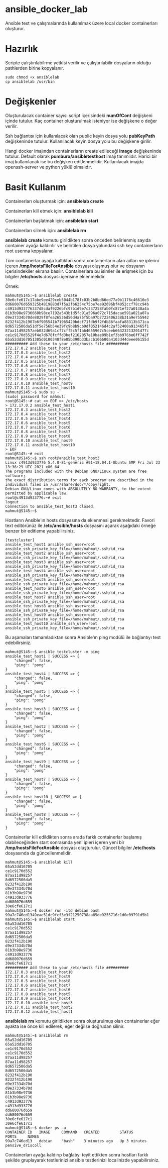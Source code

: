 # ansible_docker_lab

Ansible test ve çalışmalarında kullanılmak üzere local docker containerları oluşturur.

# Hazırlık

Scripte çalıştırılabilrme yetkisi verilir ve çalıştırılabilir dosyaların olduğu pathlerden birine kopyalanır.

	sudo chmod +x ansiblelab
	cp ansiblelab /usr/bin

# Değişkenler

Oluşturulacak container sayısı script içerisindeki **numOfCont** değişkeni içinde tutulur. Kaç container oluşturulmak isteniyor ise değişkene o değer verilir.

Ssh bağlantısı için kullanılacak olan public keyin dosya yolu **pubKeyPath** değişkeninde tutulur. Kullanılacak keyin dosya yolu bu değişkene girilir.

Hangi docker imajından containerların create edileceği **image** değişkeninde tutulur. Default olarak **pumburo/ansibletesthost** imajı tanımlıdır. Harici bir imaj kullanılacak ise bu değişken editlenmelidir. Kullanılacak imajda openssh-server ve python yüklü olmalıdır. 

# Basit Kullanım

Containerları oluşturmak için: **ansiblelab create**

Containerları kill etmek için: **ansiblelab kill**

Containerları başlatmak için:  **ansiblelab start**

Containerları silmek için:     **ansiblelab rm**

**ansiblelab create** komutu girildikten sonra önceden belirlenmiş sayıda container ayağa kaldırılır ve belirtilen dosya yolundaki ssh key containerların root userına kopyalanır. 

Tüm containerlar ayağa kaltıktan sonra containerların alan adları ve iplerini içeren **/tmp/hostsFileForAnsible** dosyası oluşmuş olur ve dosyanın içerisindekiler ekrana basılır. Containerlara bu isimler ile erişmek için bu bilgiler **/etc/hosts** dosyası içerisine eklenmelidir.

Örnek:

	mahmut@S145:~$ ansiblelab create
	30e6cfe617c17abe9ee429ceb5044b178fc03b2b8bd66ed77a9b1176c46616e3
	dd680076d659325b4819883d7f5a2fb6254c75be7ee92696bf4052ccf78cc94b
	c4913d933776337d8cdaf9226bfc97b1d9e7c337258fab0fc871ef27a0138a4a
	81b3b98e9736660b98ce7192a543b1d5fc91a596a072c715dacae591a021a07a
	d9e37334b70de8829f8fea26536d56d4a75f5ba97b7722406238b31a9e755942
	8232f412b1907b6f905541b71965420bdcf71fdb9f2fdb86faafa88313b371ca
	8d6572506da51df5e756b54e39fc9b8b9cb9df052146d4c2af52400a913465f1
	87aa11d98257aeb032d69a1cf7cff5c5f1a64655967c5ceeb66323213201477c
	ce1c9170d5529f4e7d678fcffd3bef2162057e10bae09b1ef3bb976be6ff742f
	65a52dd167051305d0100348f8e85b390b33bacb106600a4103d44deee06155d
	########## Add these to your /etc/hosts file ##########
	172.17.0.2 ansible_test_host1
	172.17.0.3 ansible_test_host2
	172.17.0.4 ansible_test_host3
	172.17.0.5 ansible_test_host4
	172.17.0.6 ansible_test_host5
	172.17.0.7 ansible_test_host6
	172.17.0.8 ansible_test_host7
	172.17.0.9 ansible_test_host8
	172.17.0.10 ansible_test_host9
	172.17.0.11 ansible_test_host10
	mahmut@S145:~$ sudo su -
	[sudo] password for mahmut: 
	root@S145:~# cat << EOF >> /etc/hosts
	> 172.17.0.2 ansible_test_host1
	172.17.0.3 ansible_test_host2
	172.17.0.4 ansible_test_host3
	172.17.0.5 ansible_test_host4
	172.17.0.6 ansible_test_host5
	172.17.0.7 ansible_test_host6
	172.17.0.8 ansible_test_host7
	172.17.0.9 ansible_test_host8
	172.17.0.10 ansible_test_host9
	172.17.0.11 ansible_test_host10
	> EOF
	root@S145:~# exit
	mahmut@S145:~$ ssh root@ansible_test_host3
	Linux c4913d933776 5.4.0-81-generic #91~18.04.1-Ubuntu SMP Fri Jul 23 13:36:29 UTC 2021 x86_64
	The programs included with the Debian GNU/Linux system are free software;
	the exact distribution terms for each program are described in the
	individual files in /usr/share/doc/*/copyright.
	Debian GNU/Linux comes with ABSOLUTELY NO WARRANTY, to the extent
	permitted by applicable law.
	root@c4913d933776:~# exit 
	logout
	Connection to ansible_test_host3 closed.
	mahmut@S145:~$ 

Hostların Ansible'ın hosts dosyasına da eklenmesi gerekmektedir. Favori text editörünüz ile **/etc/ansible/hosts** dosyasını açarak aşağıdaki örneğe benzer bir editleme yapabilirsiniz. 

	[testcluster]
	ansible_test_host1 ansible_ssh_user=root ansible_ssh_private_key_file=/home/mahmut/.ssh/id_rsa
	ansible_test_host2 ansible_ssh_user=root ansible_ssh_private_key_file=/home/mahmut/.ssh/id_rsa
	ansible_test_host3 ansible_ssh_user=root ansible_ssh_private_key_file=/home/mahmut/.ssh/id_rsa
	ansible_test_host4 ansible_ssh_user=root ansible_ssh_private_key_file=/home/mahmut/.ssh/id_rsa
	ansible_test_host5 ansible_ssh_user=root ansible_ssh_private_key_file=/home/mahmut/.ssh/id_rsa
	ansible_test_host6 ansible_ssh_user=root ansible_ssh_private_key_file=/home/mahmut/.ssh/id_rsa
	ansible_test_host7 ansible_ssh_user=root ansible_ssh_private_key_file=/home/mahmut/.ssh/id_rsa
	ansible_test_host8 ansible_ssh_user=root ansible_ssh_private_key_file=/home/mahmut/.ssh/id_rsa
	ansible_test_host9 ansible_ssh_user=root ansible_ssh_private_key_file=/home/mahmut/.ssh/id_rsa
	ansible_test_host10 ansible_ssh_user=root ansible_ssh_private_key_file=/home/mahmut/.ssh/id_rsa

Bu aşamaları tamamladıktan sonra Ansible'ın ping modülü ile bağlantıyı test edebilirsiniz.

	mahmut@S145:~$ ansible testcluster -m ping
	ansible_test_host1 | SUCCESS => {
	    "changed": false, 
	    "ping": "pong"
	}
	ansible_test_host4 | SUCCESS => {
	    "changed": false, 
	    "ping": "pong"
	}
	ansible_test_host5 | SUCCESS => {
	    "changed": false, 
	    "ping": "pong"
	}
	ansible_test_host3 | SUCCESS => {
	    "changed": false, 
	    "ping": "pong"
	}
	ansible_test_host2 | SUCCESS => {
	    "changed": false, 
	    "ping": "pong"
	}
	ansible_test_host6 | SUCCESS => {
	    "changed": false, 
	    "ping": "pong"
	}
	ansible_test_host9 | SUCCESS => {
	    "changed": false, 
	    "ping": "pong"
	}
	ansible_test_host7 | SUCCESS => {
	    "changed": false, 
	    "ping": "pong"
	}
	ansible_test_host10 | SUCCESS => {
	    "changed": false, 
	    "ping": "pong"
	}
	ansible_test_host8 | SUCCESS => {
	    "changed": false, 
	    "ping": "pong"
	}

Containerlar kill edildikten sonra arada farklı containerlar başlamış olabileceğinden start sonrasında yeni ipleri içeren yeni bir **/tmp/hostsFileForAnsible** dosyası oluşturulur. Güncel bilgiler **/etc/hosts** dosyasında da güncellenmelidir. 

	mahmut@S145:~$ ansiblelab kill
	65a52dd16705
	ce1c9170d552
	87aa11d98257
	8d6572506da5
	8232f412b190
	d9e37334b70d
	81b3b98e9736
	c4913d933776
	dd680076d659
	30e6cfe617c1
	mahmut@S145:~$ docker run -itd debian bash 
	99a7c746ed1349eae51dc9fcf3e3f21250738aa85de9255716c1d0e09791d5b1
	mahmut@S145:~$ ansiblelab start 
	65a52dd16705
	ce1c9170d552
	87aa11d98257
	8d6572506da5
	8232f412b190
	d9e37334b70d
	81b3b98e9736
	c4913d933776
	dd680076d659
	30e6cfe617c1
	########## Add these to your /etc/hosts file ##########
	172.17.0.3 ansible_test_host10
	172.17.0.4 ansible_test_host9
	172.17.0.5 ansible_test_host8
	172.17.0.6 ansible_test_host7
	172.17.0.7 ansible_test_host6
	172.17.0.8 ansible_test_host5
	172.17.0.9 ansible_test_host4
	172.17.0.10 ansible_test_host3
	172.17.0.11 ansible_test_host2
	172.17.0.12 ansible_test_host1
	
**ansiblelab rm** komutu girildikten sonra oluşturulmuş olan containerlar eğer ayakta ise önce kill edilerek, eğer değilse doğrudan silinir. 

	mahmut@S145:~$ ansiblelab rm
	65a52dd16705
	65a52dd16705
	ce1c9170d552
	ce1c9170d552
	87aa11d98257
	87aa11d98257
	8d6572506da5
	8d6572506da5
	8232f412b190
	8232f412b190
	d9e37334b70d
	d9e37334b70d
	81b3b98e9736
	81b3b98e9736
	c4913d933776
	c4913d933776
	dd680076d659
	dd680076d659
	30e6cfe617c1
	30e6cfe617c1
	mahmut@S145:~$ docker ps -a
	CONTAINER ID   IMAGE     COMMAND   CREATED         STATUS         PORTS     NAMES
	99a7c746ed13   debian    "bash"    3 minutes ago   Up 3 minutes             pensive_driscoll

Containerları ayağa kaldırıp bağlatıyı teyit ettikten sonra hostları farklı şekilde gruplayarak testlerinizi ansible testlerinizi localinizde yapabilirsiniz.